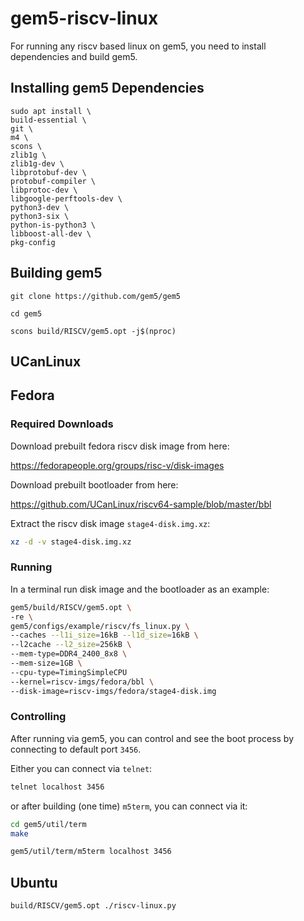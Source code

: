 # gem5-riscv-linux

For running any riscv based linux on gem5, you need to install dependencies and build gem5.

## Installing gem5 Dependencies

```
sudo apt install \
build-essential \
git \
m4 \
scons \
zlib1g \
zlib1g-dev \
libprotobuf-dev \
protobuf-compiler \
libprotoc-dev \
libgoogle-perftools-dev \
python3-dev \
python3-six \
python-is-python3 \
libboost-all-dev \
pkg-config
```

## Building gem5

```
git clone https://github.com/gem5/gem5

cd gem5

scons build/RISCV/gem5.opt -j$(nproc)

```

## UCanLinux

## Fedora

### Required Downloads

Download prebuilt fedora riscv disk image from here:

https://fedorapeople.org/groups/risc-v/disk-images

Download prebuilt bootloader from here:

https://github.com/UCanLinux/riscv64-sample/blob/master/bbl

Extract the riscv disk image `stage4-disk.img.xz`:

```bash
xz -d -v stage4-disk.img.xz
```

### Running
In a terminal run disk image and the bootloader as an example:

```bash
gem5/build/RISCV/gem5.opt \
-re \
gem5/configs/example/riscv/fs_linux.py \
--caches --l1i_size=16kB --l1d_size=16kB \
--l2cache --l2_size=256kB \
--mem-type=DDR4_2400_8x8 \
--mem-size=1GB \
--cpu-type=TimingSimpleCPU
--kernel=riscv-imgs/fedora/bbl \
--disk-image=riscv-imgs/fedora/stage4-disk.img
```

### Controlling
After running via gem5, you can control and see the boot process by connecting to default port `3456`.

Either you can connect via `telnet`:

```bash
telnet localhost 3456
```

or after building (one time) `m5term`, you can connect via it:

```bash
cd gem5/util/term
make
```

```bash
gem5/util/term/m5term localhost 3456
```

## Ubuntu

```bash
build/RISCV/gem5.opt ./riscv-linux.py
```
